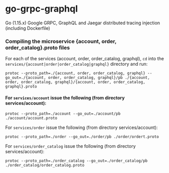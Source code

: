 # go-grpc-graphql
Go (1.15.x) Google GRPC, GraphQL and Jaegar distributed tracing injection (including Dockerfile)


### Compiling the microservice {account, order, order_catalog}.proto files

For each of the services (account, order, order_catalog, graphql), `cd` into the `services/{account|order|order_catalog|graphql}`  directory and run:

`protoc --proto_path=./{account, order, order_catalog, graphql} --go_out=./{account, order, order_catalog, graphql}/pb ./{account, order, order_catalog, graphql}/{account, order, order_catalog, graphql}.proto`


#### For `services/account` issue the following (from directory services/account):

`protoc --proto_path=./account --go_out=./account/pb ./account/account.proto`


For `services/order` issue the following (from directory services/account):

`protoc --proto_path=./order --go_out=./order/pb ./order/ordert.proto`


For `services/order_catalog` issue the following (from directory services/account):

`protoc --proto_path=./order_catalog --go_out=./order_catalog/pb ./order_catalog/order_catalog.proto`

